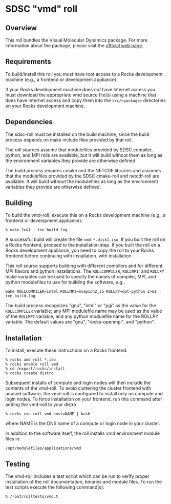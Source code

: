 # SDSC "vmd" roll

## Overview

This roll bundles the Visual Molecular Dynamics package.  For more information
about the package, please visit the <a href="http://www.ks.uiuc.edu/Research/vmd">official web page</a>.

## Requirements

To build/install this roll you must have root access to a Rocks development
machine (e.g., a frontend or development appliance).

If your Rocks development machine does *not* have Internet access you must
download the appropriate vmd source file(s) using a machine that does have
Internet access and copy them into the `src/<package>` directories on your Rocks
development machine.


## Dependencies

The sdsc-roll must be installed on the build machine, since the build process
depends on make include files provided by that roll.

The roll sources assume that modulefiles provided by SDSC compiler, python,
and MPI
rolls are available, but it will build without them as long as the environment
variables they provide are otherwise defined.

The build process requires cmake and the NETCDF libraries and assumes that
the modulefiles provided by the SDSC cmake-roll and netcdf-roll
are available.  It will build without the modulefiles as long as
the environment variables they provide are otherwise defined.


## Building

To build the vmd-roll, execute this on a Rocks development
machine (e.g., a frontend or development appliance):

```shell
% make 2>&1 | tee build.log
```

A successful build will create the file `vmd-*.disk1.iso`.  If you built the
roll on a Rocks frontend, proceed to the installation step. If you built the
roll on a Rocks development appliance, you need to copy the roll to your Rocks
frontend before continuing with installation.
with installation.

This roll source supports building with different compilers and for different
MPI flavors and python installations.  The `ROLLCOMPILER`, `ROLLMPI`, and
`ROLLPY` make variables can be used to specify the names of compiler, MPI, and
python modulefiles to use for building the software, e.g.,

```shell
make ROLLCOMPILER=intel ROLLMPI=mvapich2_ib ROLLPY=opt-python 2>&1 | tee build.log
```

The build process recognizes "gnu", "intel" or "pgi" as the value for the
`ROLLCOMPILER` variable; any MPI modulefile name may be used as the value of
the `ROLLMPI` variable, and any python modulefile name for the ROLLPY variable.
The default values are "gnu", "rocks-openmpi", and "python".


## Installation

To install, execute these instructions on a Rocks frontend:

```shell
% rocks add roll *.iso
% rocks enable roll vmd
% cd /export/rocks/install
% rocks create distro
```

Subsequent installs of compute and login nodes will then include the contents
of the vmd-roll.  To avoid cluttering the cluster frontend with unused
software, the vmd-roll is configured to install only on compute and
login nodes. To force installation on your frontend, run this command after
adding the vmd-roll to your distro

```shell
% rocks run roll vmd host=NAME | bash
```

where NAME is the DNS name of a compute or login node in your cluster.

In addition to the software itself, the roll installs vmd environment
module files in:

```shell
/opt/modulefiles/applications/vmd
```


## Testing

The vmd-roll includes a test script which can be run to verify proper
installation of the roll documentation, binaries and module files. To
run the test scripts execute the following command(s):

```shell
% /root/rolltests/vmd.t 
```
